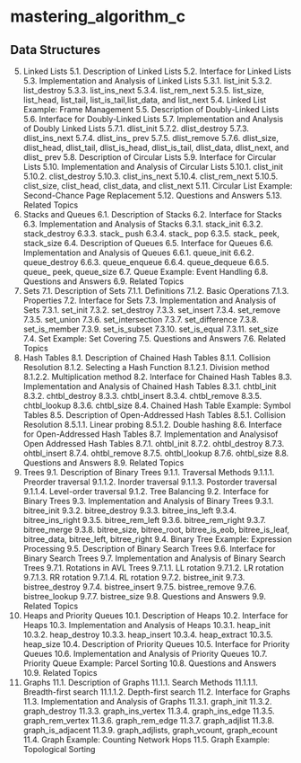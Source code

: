 # mastering_algorithm_c

## Data Structures
5. Linked Lists
5.1. Description of Linked Lists
5.2. Interface for Linked Lists
5.3. Implementation and Analysis of Linked Lists
5.3.1. list_init
5.3.2. list_destroy
5.3.3. list_ins_next
5.3.4. list_rem_next
5.3.5. list_size, list_head, list_tail, list_is_tail,list_data, and list_next
5.4. Linked List Example: Frame Management
5.5. Description of Doubly-Linked Lists
5.6. Interface for Doubly-Linked Lists
5.7. Implementation and Analysis of Doubly Linked Lists
5.7.1. dlist_init
5.7.2. dlist_destroy
5.7.3. dlist_ins_next
5.7.4. dlist_ins_ prev
5.7.5. dlist_remove
5.7.6. dlist_size, dlist_head, dlist_tail, dlist_is_head, dlist_is_tail, dlist_data, dlist_next, and dlist_ prev
5.8. Description of Circular Lists
5.9. Interface for Circular Lists
5.10. Implementation and Analysis of Circular Lists
5.10.1. clist_init
5.10.2. clist_destroy
5.10.3. clist_ins_next
5.10.4. clist_rem_next
5.10.5. clist_size, clist_head, clist_data, and clist_next
5.11. Circular List Example: Second-Chance Page Replacement
5.12. Questions and Answers
5.13. Related Topics
6. Stacks and Queues
6.1. Description of Stacks
6.2. Interface for Stacks
6.3. Implementation and Analysis of Stacks
6.3.1. stack_init
6.3.2. stack_destroy
6.3.3. stack_ push
6.3.4. stack_ pop
6.3.5. stack_ peek, stack_size
6.4. Description of Queues
6.5. Interface for Queues
6.6. Implementation and Analysis of Queues
6.6.1. queue_init
6.6.2. queue_destroy
6.6.3. queue_enqueue
6.6.4. queue_dequeue
6.6.5. queue_ peek, queue_size
6.7. Queue Example: Event Handling
6.8. Questions and Answers
6.9. Related Topics
7. Sets
7.1. Description of Sets
7.1.1. Definitions
7.1.2. Basic Operations
7.1.3. Properties
7.2. Interface for Sets
7.3. Implementation and Analysis of Sets
7.3.1. set_init
7.3.2. set_destroy
7.3.3. set_insert
7.3.4. set_remove
7.3.5. set_union
7.3.6. set_intersection
7.3.7. set_difference
7.3.8. set_is_member
7.3.9. set_is_subset
7.3.10. set_is_equal
7.3.11. set_size
7.4. Set Example: Set Covering
7.5. Questions and Answers
7.6. Related Topics
8. Hash Tables
8.1. Description of Chained Hash Tables
8.1.1. Collision Resolution
8.1.2. Selecting a Hash Function
8.1.2.1. Division method
8.1.2.2. Multiplication method
8.2. Interface for Chained Hash Tables
8.3. Implementation and Analysis of Chained Hash Tables
8.3.1. chtbl_init
8.3.2. chtbl_destroy
8.3.3. chtbl_insert
8.3.4. chtbl_remove
8.3.5. chtbl_lookup
8.3.6. chtbl_size
8.4. Chained Hash Table Example: Symbol Tables
8.5. Description of Open-Addressed Hash Tables
8.5.1. Collision Resolution
8.5.1.1. Linear probing
8.5.1.2. Double hashing
8.6. Interface for Open-Addressed Hash Tables
8.7. Implementation and Analysisof Open Addressed Hash Tables
8.7.1. ohtbl_init
8.7.2. ohtbl_destroy
8.7.3. ohtbl_insert
8.7.4. ohtbl_remove
8.7.5. ohtbl_lookup
8.7.6. ohtbl_size
8.8. Questions and Answers
8.9. Related Topics
9. Trees
9.1. Description of Binary Trees
9.1.1. Traversal Methods
9.1.1.1. Preorder traversal
9.1.1.2. Inorder traversal
9.1.1.3. Postorder traversal
9.1.1.4. Level-order traversal
9.1.2. Tree Balancing
9.2. Interface for Binary Trees
9.3. Implementation and Analysis of Binary Trees
9.3.1. bitree_init
9.3.2. bitree_destroy
9.3.3. bitree_ins_left
9.3.4. bitree_ins_right
9.3.5. bitree_rem_left
9.3.6. bitree_rem_right
9.3.7. bitree_merge
9.3.8. bitree_size, bitree_root, bitree_is_eob, bitree_is_leaf, bitree_data, bitree_left, bitree_right
9.4. Binary Tree Example: Expression Processing
9.5. Description of Binary Search Trees
9.6. Interface for Binary Search Trees
9.7. Implementation and Analysis of Binary Search Trees
9.7.1. Rotations in AVL Trees
9.7.1.1. LL rotation
9.7.1.2. LR rotation
9.7.1.3. RR rotation
9.7.1.4. RL rotation
9.7.2. bistree_init
9.7.3. bistree_destroy
9.7.4. bistree_insert
9.7.5. bistree_remove
9.7.6. bistree_lookup
9.7.7. bistree_size
9.8. Questions and Answers
9.9. Related Topics
10. Heaps and Priority Queues
10.1. Description of Heaps
10.2. Interface for Heaps
10.3. Implementation and Analysis of Heaps
10.3.1. heap_init
10.3.2. heap_destroy
10.3.3. heap_insert
10.3.4. heap_extract
10.3.5. heap_size
10.4. Description of Priority Queues
10.5. Interface for Priority Queues
10.6. Implementation and Analysis of Priority Queues
10.7. Priority Queue Example: Parcel Sorting
10.8. Questions and Answers
10.9. Related Topics
11. Graphs
11.1. Description of Graphs
11.1.1. Search Methods
11.1.1.1. Breadth-first search
11.1.1.2. Depth-first search
11.2. Interface for Graphs
11.3. Implementation and Analysis of Graphs
11.3.1. graph_init
11.3.2. graph_destroy
11.3.3. graph_ins_vertex
11.3.4. graph_ins_edge
11.3.5. graph_rem_vertex
11.3.6. graph_rem_edge
11.3.7. graph_adjlist
11.3.8. graph_is_adjacent
11.3.9. graph_adjlists, graph_vcount, graph_ecount
11.4. Graph Example: Counting Network Hops
11.5. Graph Example: Topological Sorting
